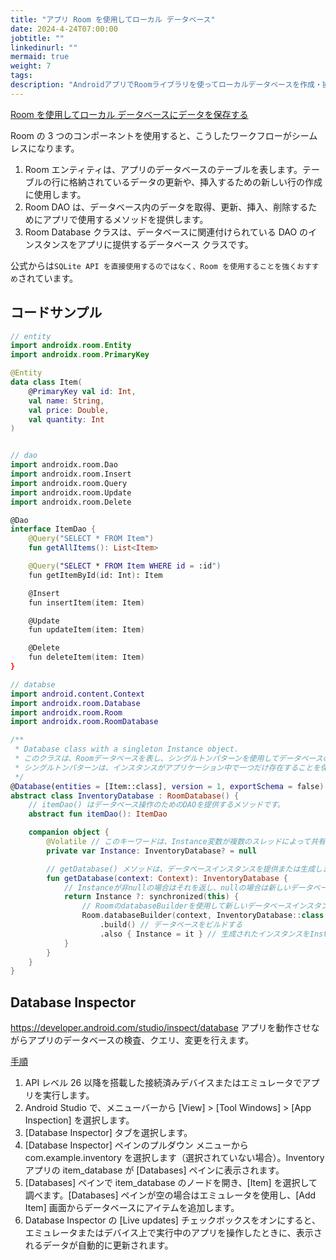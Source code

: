 ```yaml
---
title: "アプリ Room を使用してローカル データベース"
date: 2024-4-24T07:00:00
jobtitle: ""
linkedinurl: ""
mermaid: true
weight: 7
tags:
description: "AndroidアプリでRoomライブラリを使ってローカルデータベースを作成・操作する手順を記録。エンティティ、DAO、データベースクラスの構築とDatabase Inspectorの使用方法を整理しています。"
---
```



[Room を使用してローカル データベースにデータを保存する](https://developer.android.com/training/data-storage/room?hl=ja)

Room の 3 つのコンポーネントを使用すると、こうしたワークフローがシームレスになります。

1. Room エンティティは、アプリのデータベースのテーブルを表します。テーブルの行に格納されているデータの更新や、挿入するための新しい行の作成に使用します。
1. Room DAO は、データベース内のデータを取得、更新、挿入、削除するためにアプリで使用するメソッドを提供します。
1. Room Database クラスは、データベースに関連付けられている DAO のインスタンスをアプリに提供するデータベース クラスです。

公式からは`SQLite API を直接使用するのではなく、Room を使用することを強くおすすめ`されています。

## コードサンプル

```kotlin
// entity
import androidx.room.Entity
import androidx.room.PrimaryKey

@Entity
data class Item(
    @PrimaryKey val id: Int,
    val name: String,
    val price: Double,
    val quantity: Int
)


// dao
import androidx.room.Dao
import androidx.room.Insert
import androidx.room.Query
import androidx.room.Update
import androidx.room.Delete

@Dao
interface ItemDao {
    @Query("SELECT * FROM Item")
    fun getAllItems(): List<Item>

    @Query("SELECT * FROM Item WHERE id = :id")
    fun getItemById(id: Int): Item

    @Insert
    fun insertItem(item: Item)

    @Update
    fun updateItem(item: Item)

    @Delete
    fun deleteItem(item: Item)
}

// databse
import android.content.Context
import androidx.room.Database
import androidx.room.Room
import androidx.room.RoomDatabase

/**
 * Database class with a singleton Instance object.
 * このクラスは、Roomデータベースを表し、シングルトンパターンを使用してデータベースのインスタンスを管理します。
 * シングルトンパターンは、インスタンスがアプリケーション中で一つだけ存在することを保証します。
 */
@Database(entities = [Item::class], version = 1, exportSchema = false) // データベースアノテーション
abstract class InventoryDatabase : RoomDatabase() {
    // itemDao() はデータベース操作のためのDAOを提供するメソッドです。
    abstract fun itemDao(): ItemDao

    companion object {
        @Volatile // このキーワードは、Instance変数が複数のスレッドによって共有されることを示します。
        private var Instance: InventoryDatabase? = null

        // getDatabase() メソッドは、データベースインスタンスを提供または生成します。
        fun getDatabase(context: Context): InventoryDatabase {
            // Instanceが非nullの場合はそれを返し、nullの場合は新しいデータベースインスタンスを生成します。
            return Instance ?: synchronized(this) {
                // RoomのdatabaseBuilderを使用して新しいデータベースインスタンスを生成します。
                Room.databaseBuilder(context, InventoryDatabase::class.java, "item_database")
                    .build() // データベースをビルドする
                    .also { Instance = it } // 生成されたインスタンスをInstanceに格納します。
            }
        }
    }
}
```

## Database Inspector

<https://developer.android.com/studio/inspect/database>
アプリを動作させながらアプリのデータベースの検査、クエリ、変更を行えます。

[手順](https://developer.android.com/codelabs/basic-android-kotlin-compose-persisting-data-room?hl=ja&continue=https%3A%2F%2Fdeveloper.android.com%2Fcourses%2Fpathways%2Fandroid-basics-compose-unit-6-pathway-2%3Fhl%3Dja%23codelab-https%3A%2F%2Fdeveloper.android.com%2Fcodelabs%2Fbasic-android-kotlin-compose-persisting-data-room#9)

1. API レベル 26 以降を搭載した接続済みデバイスまたはエミュレータでアプリを実行します。
1. Android Studio で、メニューバーから [View] > [Tool Windows] > [App Inspection] を選択します。
1. [Database Inspector] タブを選択します。
1. [Database Inspector] ペインのプルダウン メニューから com.example.inventory を選択します（選択されていない場合）。Inventory アプリの item_database が [Databases] ペインに表示されます。
1. [Databases] ペインで item_database のノードを開き、[Item] を選択して調べます。[Databases] ペインが空の場合はエミュレータを使用し、[Add Item] 画面からデータベースにアイテムを追加します。
1. Database Inspector の [Live updates] チェックボックスをオンにすると、エミュレータまたはデバイス上で実行中のアプリを操作したときに、表示されるデータが自動的に更新されます。
